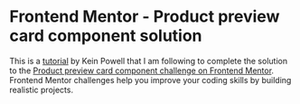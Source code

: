 # Frontend Mentor - Product preview card component solution

This is a [tutorial](https://youtu.be/B2WL6KkqhLQ) by Kein Powell that I am following to complete the solution to the [Product preview card component challenge on Frontend Mentor](https://www.frontendmentor.io/challenges/product-preview-card-component-GO7UmttRfa). Frontend Mentor challenges help you improve your coding skills by building realistic projects.